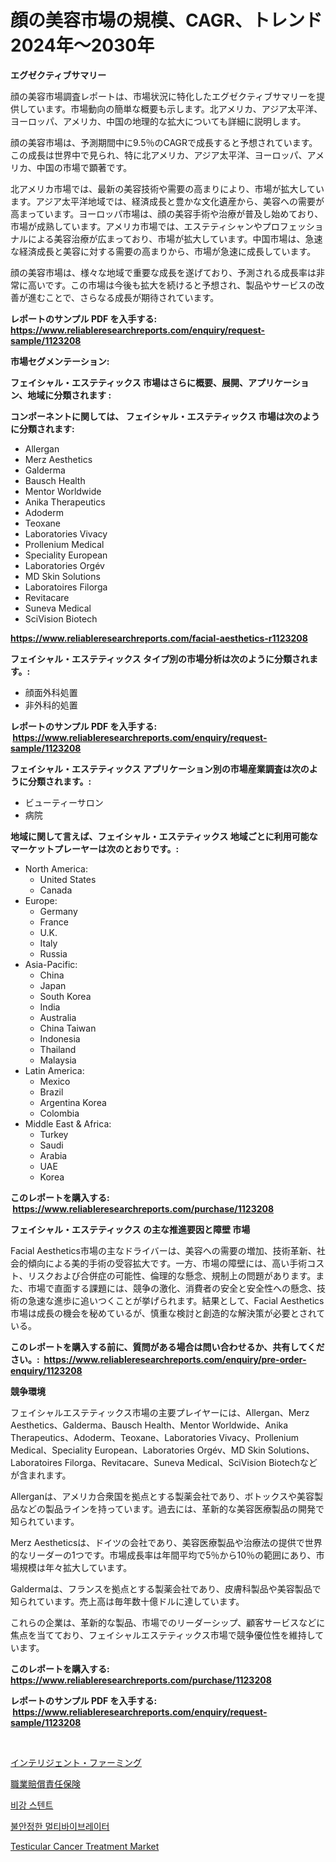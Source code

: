 <p><h1>顔の美容市場の規模、CAGR、トレンド 2024年〜2030年</h1></p><p><strong>エグゼクティブサマリー</strong></p>
<p><p>顔の美容市場調査レポートは、市場状況に特化したエグゼクティブサマリーを提供しています。市場動向の簡単な概要も示します。北アメリカ、アジア太平洋、ヨーロッパ、アメリカ、中国の地理的な拡大についても詳細に説明します。</p><p>顔の美容市場は、予測期間中に9.5％のCAGRで成長すると予想されています。この成長は世界中で見られ、特に北アメリカ、アジア太平洋、ヨーロッパ、アメリカ、中国の市場で顕著です。</p><p>北アメリカ市場では、最新の美容技術や需要の高まりにより、市場が拡大しています。アジア太平洋地域では、経済成長と豊かな文化遺産から、美容への需要が高まっています。ヨーロッパ市場は、顔の美容手術や治療が普及し始めており、市場が成熟しています。アメリカ市場では、エステティシャンやプロフェッショナルによる美容治療が広まっており、市場が拡大しています。中国市場は、急速な経済成長と美容に対する需要の高まりから、市場が急速に成長しています。</p><p>顔の美容市場は、様々な地域で重要な成長を遂げており、予測される成長率は非常に高いです。この市場は今後も拡大を続けると予想され、製品やサービスの改善が進むことで、さらなる成長が期待されています。</p></p>
<p><strong>レポートのサンプル PDF を入手する: <a href="https://www.reliableresearchreports.com/enquiry/request-sample/1123208">https://www.reliableresearchreports.com/enquiry/request-sample/1123208</a></strong></p>
<p><strong>市場セグメンテーション:</strong></p>
<p><strong> フェイシャル・エステティックス 市場はさらに概要、展開、アプリケーション、地域に分類されます :</strong></p>
<p><strong>コンポーネントに関しては、 フェイシャル・エステティックス 市場は次のように分類されます: &nbsp;</strong></p>
<p><ul><li>Allergan</li><li>Merz Aesthetics</li><li>Galderma</li><li>Bausch Health</li><li>Mentor Worldwide</li><li>Anika Therapeutics</li><li>Adoderm</li><li>Teoxane</li><li>Laboratories Vivacy</li><li>Prollenium Medical</li><li>Speciality European</li><li>Laboratories Orgév</li><li>MD Skin Solutions</li><li>Laboratoires Filorga</li><li>Revitacare</li><li>Suneva Medical</li><li>SciVision Biotech</li></ul></p>
<p><strong><a href="https://www.reliableresearchreports.com/facial-aesthetics-r1123208">https://www.reliableresearchreports.com/facial-aesthetics-r1123208</a></strong></p>
<p><strong> フェイシャル・エステティックス タイプ別の市場分析は次のように分類されます。:</strong></p>
<p><ul><li>顔面外科処置</li><li>非外科的処置</li></ul></p>
<p><strong>レポートのサンプル PDF を入手する: &nbsp;<a href="https://www.reliableresearchreports.com/enquiry/request-sample/1123208">https://www.reliableresearchreports.com/enquiry/request-sample/1123208</a></strong></p>
<p><strong> フェイシャル・エステティックス アプリケーション別の市場産業調査は次のように分類されます。:</strong></p>
<p><ul><li>ビューティーサロン</li><li>病院</li></ul></p>
<p><strong>地域に関して言えば、フェイシャル・エステティックス 地域ごとに利用可能なマーケットプレーヤーは次のとおりです。:</strong></p>
<p><ul>
    <li>
        North America:
        <ul>
            <li>United States</li>
            <li>Canada</li>
        </ul>
    </li>
    <li>
        Europe:
        <ul>
            <li>Germany</li>
            <li>France</li>
            <li>U.K.</li>
            <li>Italy</li>
            <li>Russia</li>
        </ul>
    </li>
    <li>
        Asia-Pacific:
        <ul>
            <li>China</li>
            <li>Japan</li>
            <li>South Korea</li>
            <li>India</li>
            <li>Australia</li>
            <li>China Taiwan</li>
            <li>Indonesia</li>
            <li>Thailand</li>
            <li>Malaysia</li>
        </ul>
    </li>
    <li>
        Latin America:
        <ul>
            <li>Mexico</li>
            <li>Brazil</li>
            <li>Argentina Korea</li>
            <li>Colombia</li>
        </ul>
    </li>
    <li>
        Middle East & Africa:
        <ul>
            <li>Turkey</li>
            <li>Saudi</li>
            <li>Arabia</li>
            <li>UAE</li>
            <li>Korea</li>
        </ul>
    </li>
    </ul></p>
<p><strong>このレポートを購入する: &nbsp;<a href="https://www.reliableresearchreports.com/purchase/1123208">https://www.reliableresearchreports.com/purchase/1123208</a></strong></p>
<p><strong>フェイシャル・エステティックス の主な推進要因と障壁 市場</strong></p>
<p><p>Facial Aesthetics市場の主なドライバーは、美容への需要の増加、技術革新、社会的傾向による美的手術の受容拡大です。一方、市場の障壁には、高い手術コスト、リスクおよび合併症の可能性、倫理的な懸念、規制上の問題があります。また、市場で直面する課題には、競争の激化、消費者の安全と安全性への懸念、技術の急速な進歩に追いつくことが挙げられます。結果として、Facial Aesthetics市場は成長の機会を秘めているが、慎重な検討と創造的な解決策が必要とされている。</p></p>
<p><strong>このレポートを購入する前に、質問がある場合は問い合わせるか、共有してください。:&nbsp; <a href="https://www.reliableresearchreports.com/enquiry/pre-order-enquiry/1123208">https://www.reliableresearchreports.com/enquiry/pre-order-enquiry/1123208</a></strong></p>
<p><strong>競争環境</strong></p>
<p><p>フェイシャルエステティックス市場の主要プレイヤーには、Allergan、Merz Aesthetics、Galderma、Bausch Health、Mentor Worldwide、Anika Therapeutics、Adoderm、Teoxane、Laboratories Vivacy、Prollenium Medical、Speciality European、Laboratories Orgév、MD Skin Solutions、Laboratoires Filorga、Revitacare、Suneva Medical、SciVision Biotechなどが含まれます。 </p><p>Allerganは、アメリカ合衆国を拠点とする製薬会社であり、ボトックスや美容製品などの製品ラインを持っています。過去には、革新的な美容医療製品の開発で知られています。 </p><p>Merz Aestheticsは、ドイツの会社であり、美容医療製品や治療法の提供で世界的なリーダーの1つです。市場成長率は年間平均で5％から10％の範囲にあり、市場規模は年々拡大しています。 </p><p>Galdermaは、フランスを拠点とする製薬会社であり、皮膚科製品や美容製品で知られています。売上高は毎年数十億ドルに達しています。 </p><p>これらの企業は、革新的な製品、市場でのリーダーシップ、顧客サービスなどに焦点を当てており、フェイシャルエステティックス市場で競争優位性を維持しています。</p></p>
<p><strong>このレポートを購入する: &nbsp; <a href="https://www.reliableresearchreports.com/purchase/1123208">https://www.reliableresearchreports.com/purchase/1123208</a></strong></p>
<p><strong>レポートのサンプル PDF を入手する: &nbsp;<a href="https://www.reliableresearchreports.com/enquiry/request-sample/1123208">https://www.reliableresearchreports.com/enquiry/request-sample/1123208</a></strong><strong></strong></p>
<p>&nbsp;</p>
<p><p><a href="https://medium.com/@redsalmon1949/%E7%9F%A5%E7%9A%84%E8%BE%B2%E6%A5%AD%E5%B8%82%E5%A0%B4%E8%A6%8F%E6%A8%A1%E3%81%AF-%E3%82%B0%E3%83%AD%E3%83%BC%E3%83%90%E3%83%AB%E7%94%A3%E6%A5%AD%E3%81%AB%E3%81%8A%E3%81%91%E3%82%8B%E6%9C%80%E9%81%A9%E3%81%AA%E3%83%9E%E3%83%BC%E3%82%B1%E3%83%86%E3%82%A3%E3%83%B3%E3%82%B0%E3%83%81%E3%83%A3%E3%83%B3%E3%83%8D%E3%83%AB%E3%82%92%E7%A4%BA%E3%81%97%E3%81%A6%E3%81%84%E3%81%BE%E3%81%99-f53bdee94faf">インテリジェント・ファーミング</a></p><p><a href="https://github.com/vlcostes/Market-Research-Report-List-1/blob/main/842758324885.md">職業賠償責任保険</a></p><p><a href="https://medium.com/@codinchelcea2022/%EB%82%98%EC%84%A0-%EA%B4%80-%EC%84%B1%EC%9E%A5%EB%A5%A0-%EB%B0%8F-%EC%8B%9C%EC%9E%A5-%EB%8F%99%ED%96%A5-%EC%A0%84%EC%B2%B4-%EC%82%B0%EC%97%85-%EA%B0%9C%EC%9A%94-2024%EB%85%84%EB%B6%80%ED%84%B0-2031%EB%85%84%EA%B9%8C%EC%A7%80-8264f1d5a34e">비강 스텐트</a></p><p><a href="https://medium.com/@fabiancobuc20222022/astability-multivibrator-%EC%8B%9C%EC%9E%A5-%EA%B7%9C%EB%AA%A8-cagr-%EB%8F%99%ED%96%A5-2024-2030-b1e259c1e6c2">불안정한 멀티바이브레이터</a></p><p><a href="https://github.com/Angelnienowdseej3e45z3p8c/Market-Research-Report-List-2/blob/main/testicular-cancer-treatment-market.md">Testicular Cancer Treatment Market</a></p></p>